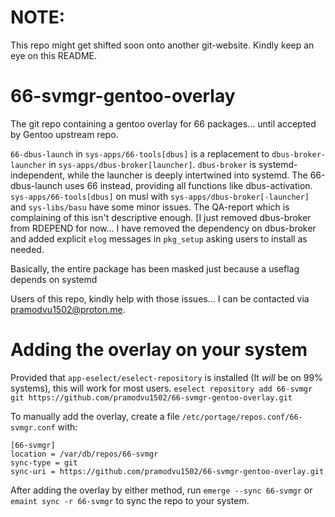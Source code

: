 # NOTE:
This repo might get shifted soon onto another git-website.
Kindly keep an eye on this README.

# 66-svmgr-gentoo-overlay
The git repo containing a gentoo overlay for 66 packages... until accepted by Gentoo upstream repo.

`66-dbus-launch` in `sys-apps/66-tools[dbus]` is a replacement to `dbus-broker-launcher` in `sys-apps/dbus-broker[launcher]`. `dbus-broker` is systemd-independent, while the launcher is deeply intertwined into systemd. The 66-dbus-launch uses 66 instead, providing all functions like dbus-activation.
`sys-apps/66-tools[dbus]` on musl with `sys-apps/dbus-broker[-launcher]` and `sys-libs/basu` have some minor issues. The QA-report which is complaining of this isn't descriptive enough. [I just removed dbus-broker from RDEPEND for now...
I have removed the dependency on dbus-broker and added explicit `elog` messages in `pkg_setup` asking users to install as needed.

Basically, the entire package has been masked just because a useflag depends on systemd

Users of this repo, kindly help with those issues... I can be contacted via <pramodvu1502@proton.me>.

# Adding the overlay on your system
Provided that `app-eselect/eselect-repository` is installed (It *will* be on 99% systems), this will work for most users.
`eselect repository add 66-svmgr git https://github.com/pramodvu1502/66-svmgr-gentoo-overlay.git`

To manually add the overlay, create a file `/etc/portage/repos.conf/66-svmgr.conf` with:
```
[66-svmgr]
location = /var/db/repos/66-svmgr
sync-type = git
sync-uri = https://github.com/pramodvu1502/66-svmgr-gentoo-overlay.git
```

After adding the overlay by either method, run `emerge --sync 66-svmgr` or `emaint sync -r 66-svmgr` to sync the repo to your system.
